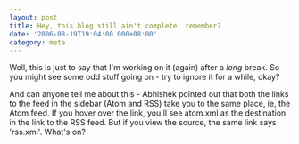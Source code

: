 ```yaml
---
layout: post
title: Hey, this blog still ain't complete, remember?
date: '2006-08-19T19:04:00.000+08:00'
category: meta
---
```


Well, this is just to say that I'm working on it (again) after a <span
style="font-style: italic;">long</span> break. So you might see some odd stuff
going on - try to ignore it for a while, okay?

And can anyone tell me about this - Abhishek pointed out that both the links to
the feed in the sidebar (Atom and RSS) take you to the same place, ie, the Atom
feed. If you hover over the link, you'll see atom.xml as the destination in the
link to the RSS feed. But if you view the source, the same link says 'rss.xml'.
What's on?
